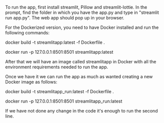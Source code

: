 To run the app, first install streamlit, Pillow and streamlit-lottie. 
In the prompt, find the folder in which you have the app.py and type in "streamlit run app.py".
The web app should pop up in your browser.

For the Dockerized version, you need to have Docker installed and run the following commands:

docker build -t streamlitapp:latest -f Dockerfile . 

docker run -p 127.0.0.1:8501:8501 streamlitapp:latest

After that we will have an image called streamlitapp in Docker with all the environment requirements needed to run the app.  

Once we have it we can run the app as much as wanted creating a new Docker image as follows:

docker build -t streamlitapp_run:latest -f Dockerfile .

docker run -p 127.0.0.1:8501:8501 streamlitapp_run:latest

If we have not done any change in the code it's enough to run the second line. 
